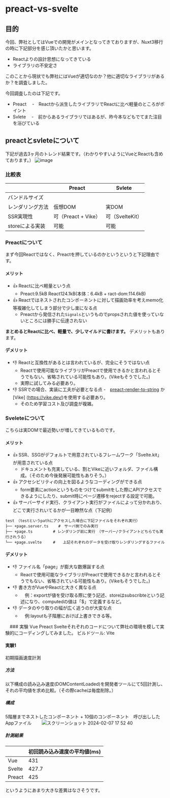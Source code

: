 # preact-vs-svelte

## 目的
今回、弊社としてはVueでの開発がメインとなってきておりますが、Nuxt3移行の時に下記部分を感じ頂いたかと思います。
- Reactよりの設計思想になってきている
- ライブラリの不安定さ

このことから現状でも弊社にはVueが適切なのか？他に適切なライブラリがあるか？を調査しました。

今回調査したのは下記です。
- Preact
　-　Reactから派生したライブラリでReactに比べ軽量のところがポイント
- Svlete
　-　前からあるライブラリではあるが、昨今本などもでてまた注目を浴びている

## preactとsvleteについて

下記が過去3ヶ月のトレンド結果です。（わかりやすいようにVueとReactも含めております。）
![image](https://github.com/tmo-taka/preact-vs-svelte/assets/45462276/d0a6100c-0ba8-412b-a4e7-5c8dbef61190)

### 比較表
|                  | Preact              | Svlete          | 
| ---------------- | ------------------- | --------------- | 
| バンドルサイズ   |                     |                 | 
| レンダリング方法 | 仮想DOM             | 実DOM           | 
| SSR実現性        | 可（Preact + Vike） | 可（SvelteKit） | 
| storeによる実装  | 可能                | 可能            | 

### Preactについて
まず今回Reactではなく、Preactを押しているのかというというと下記理由です。

#### メリット
 - :+1: Reactに比べ軽量という点 
   - Preact:9.5kB React124.1kB(本体：6.4kB + ract-dom:114.6kB)
 - :+1: Reactではネストされたコンポーネントに対して描画効率を考えmemo化等複雑化してしまう部分で少し楽になる点
   - Preactから発信された`Signals`というものでpropsされた値を使っていないところには勝手に伝達されない
  
**まとめるとReactに比べ、軽量で、少しマイルドに書けます。**
デメリットもあります。

#### デメリット
 - :-1: Reactと互換性があるとは言われているが、完全にそうではない点
   - Reactで使用可能なライブラリがPreactで使用できるかと言われるとそうでもない、省略されている可能性もあり。(Vikeもそうでした。)
   - 実際に試してみる必要あり。
 - :-1: SSRでの場合、実装に工夫が必要となる点
   -　[preact-render-to-string](https://github.com/preactjs/preact-render-to-string) か [Vike] (https://vike.dev/)を使用する必要あり。
   - そのため学習コスト及び調査が複雑。

### Sveleteについて
こちらは実DOMで最近勢いが増してきているものです。

#### メリット
- :+1: SSR、SSGがデフォルトで用意されているフレームワーク「Svelte.kit」が用意されている点　　
  - ドキュメントも充実している、割とVikeに近いフォルダ、ファイル構成。（そのため今後発展可能性もありそう。）
- :+1: アクセシビリティの向上を図るようなコーディングができる点
  - form要素にactionというものをつけてsubmitをした際にAPIアクセスできるようにしたり、submit時にページ遷移をrejectする設定で可能。
- :+1: サーバーサイド実行、クライアント実行がファイルによって分かれおり、どこで実行されいてるかが一目瞭然な点（下記例）
```
test　（testというpathにアクセスした場合に下記ファイルをそれぞれ実行）
├── +page.server.ts 　　#　サーバ側でのみ実行　
├── +page.ts         # レンダリング前に実行　（サーバー/クライアントどちらでも実行されうる）
└── +page.svelte     #　　上記それぞれのデータを受け取りレンダリングするファイル
```

#### デメリット
- :-1: ファイル名「page」が膨大な数爆誕する点
  - Reactで使用可能なライブラリがPreactで使用できるかと言われるとそうでもない、省略されている可能性もあり。(Vikeもそうでした。)
- :-1: 書き方がVueやReactと大きく異なる点
  - 　例：exportが値を受け取る際に使う記述、storeはsubscribteという記述になり、computedの値は「$」で定義するなど。
- :-1: データのやり取りの幅が広く追うのが大変な点
  - 　例:layoutも子階層におけば上書きできる等。

　### 実験
 Vue Preact Svelteそれぞれのコードについて弊社の環境を模して実験的にコーディングしてみました。
 ビルドツール: Vite

#### 実験1
初期描画速度計測

##### 方法
以下構成の読み込み速度(DOMContentLoaded)を開発者ツールにて5回計測し、それの平均値を求め比較。（その際cacheは毎度削除。）

##### 構成
 5階層までネストしたコンポーネント + 10個のコンポーネント　呼び出ししたAppファイル　　
 ![スクリーンショット 2024-02-07 17 52 40](https://github.com/tmo-taka/preact-vs-svelte/assets/45462276/06fcc05d-8374-4040-a792-245b3cfd595f)

##### 計測結果
|        | 初回読み込み速度の平均値(ms) | 
| ------ | ---------------------------- | 
| Vue    | 431                          | 
| Svelte | 427.7                        | 
| Preact | 425                          | 

というようにあまり大きな差異はなさそうです。


 




  
  
  




